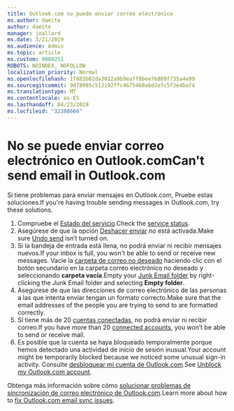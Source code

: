 ```yaml
---
title: Outlook.com no puede enviar correo electrónico
ms.author: daeite
author: daeite
manager: joallard
ms.date: 3/21/2019
ms.audience: Admin
ms.topic: article
ms.custom: 9000251
ROBOTS: NOINDEX, NOFOLLOW
localization_priority: Normal
ms.openlocfilehash: 1f883b62da3012a9b9eaff8bee76889f735a4e09
ms.sourcegitcommit: 9d78905c512192ffc4675468abd2efc5f2e4baf4
ms.translationtype: MT
ms.contentlocale: es-ES
ms.lasthandoff: 04/23/2019
ms.locfileid: "32388666"
---
```

# <a name="cant-send-email-in-outlookcom"></a><span data-ttu-id="14b02-102">No se puede enviar correo electrónico en Outlook.com</span><span class="sxs-lookup"><span data-stu-id="14b02-102">Can't send email in Outlook.com</span></span>

<span data-ttu-id="14b02-103">Si tiene problemas para enviar mensajes en Outlook.com, Pruebe estas soluciones.</span><span class="sxs-lookup"><span data-stu-id="14b02-103">If you're having trouble sending messages in Outlook.com, try these solutions.</span></span>

1. <span data-ttu-id="14b02-104">Compruebe el [Estado del servicio](https://go.microsoft.com/fwlink/p/?linkid=837482).</span><span class="sxs-lookup"><span data-stu-id="14b02-104">Check the [service status](https://go.microsoft.com/fwlink/p/?linkid=837482).</span></span>
1. <span data-ttu-id="14b02-105">Asegúrese de que la opción [Deshacer enviar](https://outlook.live.com/mail/options/mail/messageContent/undoSend) no está activada.</span><span class="sxs-lookup"><span data-stu-id="14b02-105">Make sure [Undo send](https://outlook.live.com/mail/options/mail/messageContent/undoSend) isn’t turned on.</span></span>
1. <span data-ttu-id="14b02-106">Si la bandeja de entrada está llena, no podrá enviar ni recibir mensajes nuevos.</span><span class="sxs-lookup"><span data-stu-id="14b02-106">If your inbox is full, you won't be able to send or receive new messages.</span></span> <span data-ttu-id="14b02-107">Vacíe la [carpeta de correo no deseado](https://outlook.live.com/mail/junkemail) haciendo clic con el botón secundario en la carpeta correo electrónico no deseado y seleccionando **carpeta vacía**.</span><span class="sxs-lookup"><span data-stu-id="14b02-107">Empty your [Junk Email folder](https://outlook.live.com/mail/junkemail) by right-clicking the Junk Email folder and selecting **Empty folder**.</span></span>
1. <span data-ttu-id="14b02-108">Asegúrese de que las direcciones de correo electrónico de las personas a las que intenta enviar tengan un formato correcto.</span><span class="sxs-lookup"><span data-stu-id="14b02-108">Make sure that the email addresses of the people you are trying to send to are formatted correctly.</span></span>
1. <span data-ttu-id="14b02-109">Si tiene más de 20 [cuentas conectadas](https://outlook.live.com/mail/options/mail/accounts/connected), no podrá enviar ni recibir correo.</span><span class="sxs-lookup"><span data-stu-id="14b02-109">If you have more than 20 [connected accounts](https://outlook.live.com/mail/options/mail/accounts/connected), you won’t be able to send or receive mail.</span></span>
1. <span data-ttu-id="14b02-110">Es posible que la cuenta se haya bloqueado temporalmente porque hemos detectado una actividad de inicio de sesión inusual.</span><span class="sxs-lookup"><span data-stu-id="14b02-110">Your account might be temporarily blocked because we noticed some unusual sign-in activity.</span></span> <span data-ttu-id="14b02-111">Consulte [desbloquear mi cuenta de Outlook.com](https://support.office.com/article/f4ad2701-d166-4d8b-8a6a-9af2a1f8a4c4).</span><span class="sxs-lookup"><span data-stu-id="14b02-111">See [Unblock my Outlook.com account](https://support.office.com/article/f4ad2701-d166-4d8b-8a6a-9af2a1f8a4c4).</span></span>

<span data-ttu-id="14b02-112">Obtenga más información sobre cómo [solucionar problemas de sincronización de correo electrónico de Outlook.com](https://support.office.com/article/d39e3341-8d79-4bf1-b3c7-ded602233642).</span><span class="sxs-lookup"><span data-stu-id="14b02-112">Learn more about how to [fix Outlook.com email sync issues](https://support.office.com/article/d39e3341-8d79-4bf1-b3c7-ded602233642).</span></span>